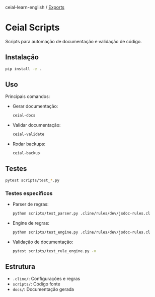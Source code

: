 ceial-learn-english / [Exports](modules.md)

# Ceial Scripts

Scripts para automação de documentação e validação de código.

## Instalação

```bash
pip install -e .
```

## Uso

Principais comandos:

- Gerar documentação:
  ```bash
  ceial-docs
  ```

- Validar documentação:
  ```bash
  ceial-validate
  ```

- Rodar backups:
  ```bash
  ceial-backup
  ```

## Testes

```bash
pytest scripts/test_*.py
```

### Testes específicos

- Parser de regras:
  ```bash
  python scripts/test_parser.py .cline/rules/dev/jsdoc-rules.cl
  ```

- Engine de regras:
  ```bash
  python scripts/test_engine.py .cline/rules/dev/jsdoc-rules.cl
  ```

- Validação de documentação:
  ```bash
  pytest scripts/test_rule_engine.py -v
  ```

## Estrutura

- `.cline/`: Configurações e regras
- `scripts/`: Código fonte
- `docs/`: Documentação gerada
